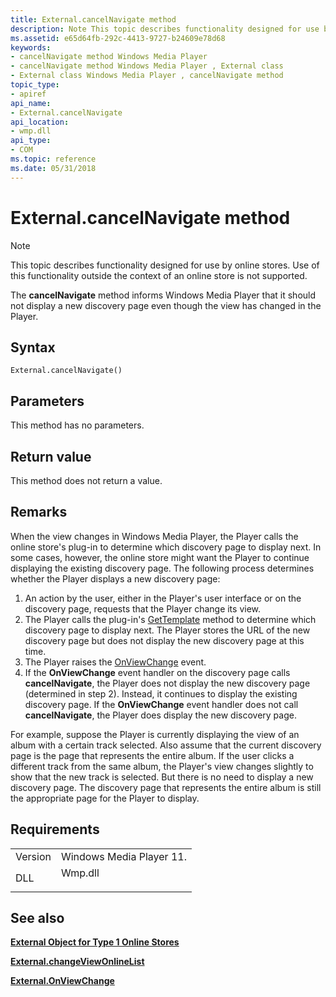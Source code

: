 ```yaml
---
title: External.cancelNavigate method
description: Note This topic describes functionality designed for use by online stores. | External.cancelNavigate method
ms.assetid: e65d64fb-292c-4413-9727-b24609e78d68
keywords:
- cancelNavigate method Windows Media Player
- cancelNavigate method Windows Media Player , External class
- External class Windows Media Player , cancelNavigate method
topic_type:
- apiref
api_name:
- External.cancelNavigate
api_location:
- wmp.dll
api_type:
- COM
ms.topic: reference
ms.date: 05/31/2018
---
```


# External.cancelNavigate method

> [!Note]  
> This topic describes functionality designed for use by online stores. Use of this functionality outside the context of an online store is not supported.

 

The **cancelNavigate** method informs Windows Media Player that it should not display a new discovery page even though the view has changed in the Player.

## Syntax


```JScript
External.cancelNavigate()
```



## Parameters

This method has no parameters.

## Return value

This method does not return a value.

## Remarks

When the view changes in Windows Media Player, the Player calls the online store's plug-in to determine which discovery page to display next. In some cases, however, the online store might want the Player to continue displaying the existing discovery page. The following process determines whether the Player displays a new discovery page:

1.  An action by the user, either in the Player's user interface or on the discovery page, requests that the Player change its view.
2.  The Player calls the plug-in's [GetTemplate](/previous-versions/windows/desktop/api/contentpartner/nf-contentpartner-iwmpcontentpartner-gettemplate) method to determine which discovery page to display next. The Player stores the URL of the new discovery page but does not display the new discovery page at this time.
3.  The Player raises the [OnViewChange](external-onviewchange-event.md) event.
4.  If the **OnViewChange** event handler on the discovery page calls **cancelNavigate**, the Player does not display the new discovery page (determined in step 2). Instead, it continues to display the existing discovery page. If the **OnViewChange** event handler does not call **cancelNavigate**, the Player does display the new discovery page.

For example, suppose the Player is currently displaying the view of an album with a certain track selected. Also assume that the current discovery page is the page that represents the entire album. If the user clicks a different track from the same album, the Player's view changes slightly to show that the new track is selected. But there is no need to display a new discovery page. The discovery page that represents the entire album is still the appropriate page for the Player to display.

## Requirements



|                    |                                                                                    |
|--------------------|------------------------------------------------------------------------------------|
| Version<br/> | Windows Media Player 11.<br/>                                                |
| DLL<br/>     | <dl> <dt>Wmp.dll</dt> </dl> |



## See also

<dl> <dt>

[**External Object for Type 1 Online Stores**](external-object-for-type-1-online-stores.md)
</dt> <dt>

[**External.changeViewOnlineList**](external-changeviewonlinelist.md)
</dt> <dt>

[**External.OnViewChange**](external-onviewchange-event.md)
</dt> </dl>

 

 





